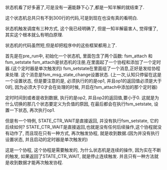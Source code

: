 
状态机看了好多遍了,可是没有一遍能静下心了,都是一知半解的就结束了.  

这个状态机总共只有不到300行的代码,可是到现在也没有真的看明白.

状态机触发调度有三种方式, 这个我已经明确了, 但是一知半解最害人, 觉得懂了, 其实这个根本就么有明白原理.

状态机的代码虽然短,但是却把程序中的这些框架都用上了.

首先是在pre_run中, 初始化一个状态机, 里面包含了两个函数: fsm_attach 和 fsm_setstate
fsm_attach是状态机的注册,在里面起了一个协程和添加了一个定时器.(这个定时器是单次触发的)
fsm_setstate在里面组了一个消息,正好是发给协程来处理. 这个消息是fsm_msg_state_change设置状态.
(上一次,认知只停留在这是一个设置状态, 但是要注意的是, 必须执行的的是op1, 并且op1的返回值必须是大于0的, 因为必须大于0才会在处理的时候, 开启在fsm_attach中添加的那个定时器)

定时时间到或者是收到数据, 执行的是op2, 并且op2的返回值,要小于0. 这就是为什么切换的那几个状态要定义为负值的原因, 在最后都会在执行fsm_setstate, 设置一下状态, 再次执行op1.

但是有一个特例, STATE_CTR_WAIT是直接返回, 并没有执行fsm_setstate, 它的后续如何? 
STATE_CTR_WAIT是直接返回,也就是没有任何后续操作,这个协程就没有动作了, 而且现在只有一种方式, 再次触发协程, 就是收到数据.(因为并没有执行设置状态, 并且启动的定时器是单次触发的)

这是一个协程, 这个协程是需要触发的, 为什么状态机是连续的操作, 因为实在不断的触发, 如果返回了STATE_CTR_WAIT, 就是停止连续触发. 并且只有一种方法就是收到数据才能再次触发协程.



























